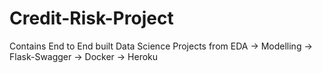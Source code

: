 # Credit-Risk-Project
Contains End to End built Data Science Projects from EDA -> Modelling -> Flask-Swagger -> Docker -> Heroku
